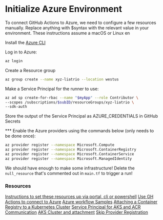 # Initialize Azure Environment

To connect GitHub Actions to Azure, we need to configure a few resources manually.
Replace anything with $syntax with the relevant value in your environment.
These instructions assume a macOS or Linux en

Install the [Azure CLI](https://learn.microsoft.com/en-us/cli/azure/install-azure-cli)

Log in to Azure:

```bash
az login
```

Create a Resource group
```bash
az group create --name xyz-liatrio --location westus
```

Make a Service Principal for the runner to use:
```bash
az ad sp create-for-rbac --name "$myApp" --role Contributor \
--scopes /subscriptions/$subID/resourceGroups/xyz-liatrio \
--sdk-auth
```
Store the output of the Service Principal as AZURE_CREDENTIALS in GitHub Secrets

*** Enable the Azure providers using the commands below (only needs to be done once):
```bash
az provider register --namespace Microsoft.Compute
az provider register --namespace Microsoft.ContainerRegistry
az provider register --namespace Microsoft.ContainerService
az provider register --namespace Microsoft.ManagedIdentity
```

We should have enough to make some infrastructure! Delete the `null_resource` that's commented out in `main.tf` to trigger a run!

### Resources
[Instructions to set these resources up via portal, cli or powershell](https://learn.microsoft.com/en-us/azure/developer/github/connect-from-azure?tabs=azure-cli%2Clinux)
[Use GH Actions to connect to Azure](https://learn.microsoft.com/en-us/azure/developer/github/connect-from-azure?tabs=azure-portal%2Clinux)
[Azure workflow Samples](https://github.com/Azure/actions-workflow-samples/blob/master/assets/create-secrets-for-GitHub-workflows.md)
[Attaching a Container Registry to a Kubernetes Cluster](https://registry.terraform.io/providers/hashicorp/azurerm/latest/docs/resources/container_registry#example-usage-attaching-a-container-registry-to-a-kubernetes-cluster)
[Service Principal for AKS and ACR Communication](https://stackoverflow.com/questions/53771773/azure-acr-how-to-assign-service-principle-through-terraform)
[AKS Cluster and attachment](https://jimferrari.com/2022/02/09/attach-azure-container-registry-to-azure-kubernetes-service-terraform/)
[Skip Provider Registration](https://registry.terraform.io/providers/hashicorp/azurerm/latest/docs#skip_provider_registration)